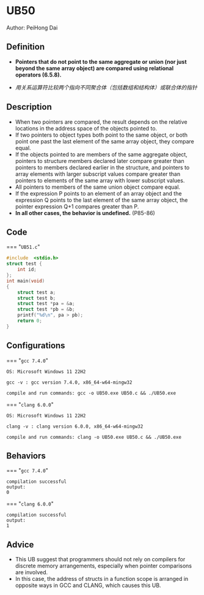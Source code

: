 # UB50

Author: PeiHong Dai

## Definition

- **Pointers that do not point to the same aggregate or union (nor just beyond the same array object) are compared using relational operators (6.5.8).**

 - *用关系运算符比较两个指向不同聚合体（包括数组和结构体）或联合体的指针*

## Description

- When two pointers are compared, the result depends on the relative locations in the address space of the objects pointed to. 
 - If two pointers to object types both point to the same object, or both point one past the last element of the same array object, they compare equal. 
 - If the objects pointed to are members of the same aggregate object, pointers to structure members declared later compare greater than pointers to members declared earlier in the structure, and pointers to array elements with larger subscript values compare greater than pointers to elements of the same array with lower subscript values. 
 - All pointers to members of the same union object compare equal. 
 - If the expression P points to an element of an array object and the expression Q points to the last element of the same array object, the pointer expression Q+1 compares greater than P. 
 - **In all other cases, the behavior is undefined.** (P85-86)

## Code

=== "`UB51.c`"

```c
#include  <stdio.h>
struct test {
    int id;
};
int main(void)
{
    struct test a;
    struct test b;
    struct test *pa = &a;
    struct test *pb = &b;
    printf("%d\n", pa > pb);
    return 0;
}
```

## Configurations

=== "`gcc 7.4.0`"

```
OS: Microsoft Windows 11 22H2

gcc -v : gcc version 7.4.0, x86_64-w64-mingw32

compile and run commands: gcc -o UB50.exe UB50.c && ./UB50.exe
```

=== "`clang 6.0.0`"

```
OS: Microsoft Windows 11 22H2

clang -v : clang version 6.0.0, x86_64-w64-mingw32

compile and run commands: clang -o UB50.exe UB50.c && ./UB50.exe
```

## Behaviors

=== "`gcc 7.4.0`"

```
compilation successful
output:
0
```

=== "`clang 6.0.0`"

```
compilation successful
output:
1
```

## Advice

- This UB suggest that programmers should not rely on compilers for discrete memory arrangements, especially when pointer comparisons are involved.
- In this case, the address of structs in a function scope is arranged in opposite ways in GCC and CLANG, which causes this UB.
